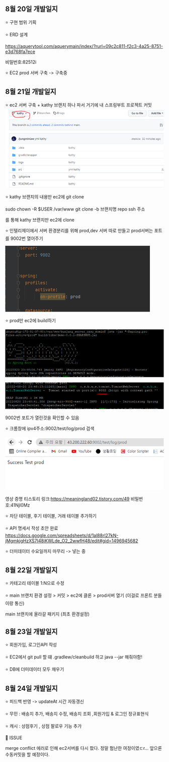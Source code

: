 ## 8월 20일 개발일지

⭐ 구현 범위 기획

⭐ ERD 설계

https://aquerytool.com/aquerymain/index/?rurl=09c2c811-f2c3-4a25-8751-e3d768fa7ece

비밀번호:82512i

⭐ EC2 prod 서버 구축 -> 구축중



## 8월 21일 개발일지

⭐ ec2 서버 구축 + kathy 브랜치 하나 파서 거기에 내 스프링부트 프로젝트 커밋
![img.png](img.png)

⭐ kathy 브랜치의 내용만 ec2에 git clone

sudo chown -R $USER /var/www
git clone -b 브랜치명 repo ssh 주소

를 통해 kathy 브랜치만 ec2에 clone

⭐ 인텔리제이에서 서버 환경분리를 위해 prod,dev 서버 따로 만들고 prod서버는 포트를 9002번 열어주기

![img_1.png](img_1.png)

⭐ prod만 ec2에 build하기

![img_2.png](img_2.png)

![img_3.png](img_3.png)

9002번 포트가 열린것을 확인할 수 있음

⭐ 크롬창에 ipv4주소:9002/test/log/prod 검색

![img_4.png](img_4.png)

영상 증명 티스토리 링크:https://meaningland02.tistory.com/49
비밀번호:41NjI0Mz

⭐ 차단 테이블, 후기 테이블, 거래 테이블 추가하기

⭐ API 명세서 작성 초안 완료
https://docs.google.com/spreadsheets/d/1al88rl27kN-jMgmkjgHzXS7I48iKWLde_O2_2wwfH48/edit#gid=1496945682

⭐ 더미데이터 수요일까지 마무리 -> 넣는 중 



## 8월 22일 개발일지

⭐ 카테고리 테이블 1:N으로 수정

⭐ main 브랜치 환경 설정 > 커밋 > ec2에 클론 > prod서버 열기 (이걸로 프론트 분들이랑 통신)

main 브랜치에 올라갈 패키지 (최초 환경설정)

## 8월 23일 개발일지

⭐ 회원가입, 로그인API 작성

⭐ EC2에서 git pull 할 떄 .gradlew/cleanbuild 하고 java --jar 해줘야함!

⭐ DB에 더미데이터 모두 채우기

## 8월 24일 개발일지

⭐ 피드백 반영 -> updateAt 시간 자동갱신

⭐ 무민 : 배송지 추가, 배송지 수정, 배송지 조회 ,회원가입 & 로그인 정규표현식

⭐ 캐시 : 상점후기 , 상점 팔로우 기능 추가 

📌 ISSUE

merge conflict 에러로 인해 ec2서버를 다시 팠다.
정말 험난한 여정이였ㄷr... 앞으론 수동커밋을 할 예정이다. 